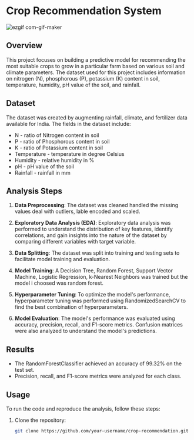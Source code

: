 # Crop Recommendation System
![ezgif com-gif-maker](https://github.com/jeryrepo/Crop-Predictor/assets/142509067/a103862f-5a80-4625-bc55-4368cff58560)
## Overview

This project focuses on building a predictive model for recommending the most suitable crops to grow in a particular farm based on various soil and climate parameters. The dataset used for this project includes information on nitrogen (N), phosphorous (P), potassium (K) content in soil, temperature, humidity, pH value of the soil, and rainfall.

## Dataset

The dataset was created by augmenting rainfall, climate, and fertilizer data available for India. The fields in the dataset include:
- N - ratio of Nitrogen content in soil
- P - ratio of Phosphorous content in soil
- K - ratio of Potassium content in soil
- Temperature - temperature in degree Celsius
- Humidity - relative humidity in %
- pH - pH value of the soil
- Rainfall - rainfall in mm

## Analysis Steps

1. **Data Preprocessing**: The dataset was cleaned handled the missing values deal with outliers, lable encoded and scaled.

2. **Exploratory Data Analysis (EDA)**: Exploratory data analysis was performed to understand the distribution of key features, identify correlations, and gain insights into the nature of the dataset by comparing different variables with target variable.

3. **Data Splitting**: The dataset was split into training and testing sets to facilitate model training and evaluation.

4. **Model Training**: A Decision Tree, Random Forest, Support Vector Machine, Logistic Regression, k-Nearest Neighbors was trained but the model i choosed was random forest.

5. **Hyperparameter Tuning**: To optimize the model's performance, hyperparameter tuning was performed using RandomizedSearchCV to find the best combination of hyperparameters.

6. **Model Evaluation**: The model's performance was evaluated using accuracy, precision, recall, and F1-score metrics. Confusion matrices were also analyzed to understand the model's predictions.

## Results

- The RandomForestClassifier achieved an accuracy of 99.32% on the test set.
- Precision, recall, and F1-score metrics were analyzed for each class.

## Usage

To run the code and reproduce the analysis, follow these steps:

1. Clone the repository:
   ```bash
   git clone https://github.com/your-username/crop-recommendation.git
